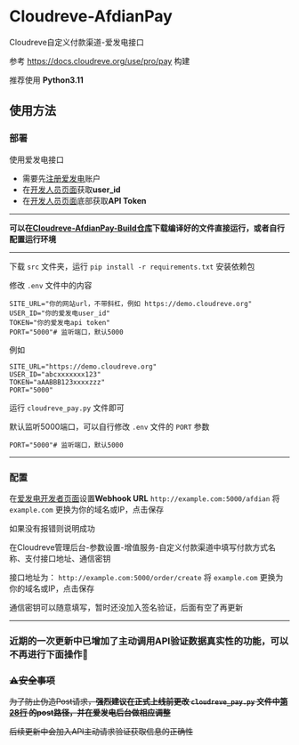 # Cloudreve-AfdianPay

Cloudreve自定义付款渠道-爱发电接口

参考 https://docs.cloudreve.org/use/pro/pay 构建

推荐使用 **Python3.11**

## 使用方法

### 部署

使用爱发电接口

- 需要先[注册爱发电](https://afdian.net/)账户
- 在[开发人员页面](https://afdian.net/dashboard/dev)获取**user_id**
- 在[开发人员页面](https://afdian.net/dashboard/dev)底部获取**API Token**

------

**可以在[Cloudreve-AfdianPay-Build仓库](https://github.com/essesoul/Cloudreve-AfdianPay-Build)下载编译好的文件直接运行，或者自行配置运行环境**

------

下载 `src` 文件夹，运行 `pip install -r requirements.txt` 安装依赖包

修改 `.env` 文件中的内容

```
SITE_URL="你的网站url，不带斜杠，例如 https://demo.cloudreve.org"
USER_ID="你的爱发电user_id"
TOKEN="你的爱发电api token"
PORT="5000"# 监听端口，默认5000
```

例如

```
SITE_URL="https://demo.cloudreve.org"
USER_ID="abcxxxxxxx123"
TOKEN="aAABBB123xxxxzzz"
PORT="5000"
```

运行 `cloudreve_pay.py` 文件即可

默认监听5000端口，可以自行修改 `.env` 文件的 `PORT` 参数

```
PORT="5000"# 监听端口，默认5000
```

------

### 配置

在[爱发电开发者页面](https://afdian.net/dashboard/dev)设置**Webhook URL** `http://example.com:5000/afdian`
将 `example.com` 更换为你的域名或IP，点击保存

如果没有报错则说明成功

在Cloudreve管理后台-参数设置-增值服务-自定义付款渠道中填写付款方式名称、支付接口地址、通信密钥

接口地址为： `http://example.com:5000/order/create`  将 `example.com` 更换为你的域名或IP，点击保存

通信密钥可以随意填写，暂时还没加入签名验证，后面有空了再更新

------

### **近期的一次更新中已增加了主动调用API验证数据真实性的功能，可以不再进行下面操作**🎉

### ~~⚠️安全事项~~

~~为了防止伪造Post请求，**强烈建议在正式上线前更改 `cloudreve_pay.py`
文件中[第28行](https://github.com/essesoul/Cloudreve-AfdianPay/blob/Beta-V0.0.1/src/cloudreve_pay.py#L28)
的post路径，并在爱发电后台做相应调整**~~

~~后续更新中会加入API主动请求验证获取信息的正确性~~

